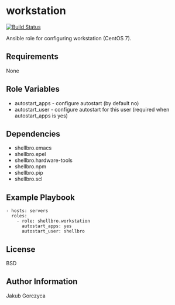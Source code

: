 workstation
===========

[![Build Status](https://travis-ci.org/shellbro/ansible-role-workstation.svg?branch=master)](https://travis-ci.org/shellbro/ansible-role-workstation)

Ansible role for configuring workstation (CentOS 7).

Requirements
------------

None

Role Variables
--------------

* autostart_apps - configure autostart (by default no)
* autostart_user - configure autostart for this user (required when
autostart_apps is yes)

Dependencies
------------

* shellbro.emacs
* shellbro.epel
* shellbro.hardware-tools
* shellbro.npm
* shellbro.pip
* shellbro.scl

Example Playbook
----------------

    - hosts: servers
      roles:
        - role: shellbro.workstation
          autostart_apps: yes
          autostart_user: shellbro

License
-------

BSD

Author Information
------------------

Jakub Gorczyca
